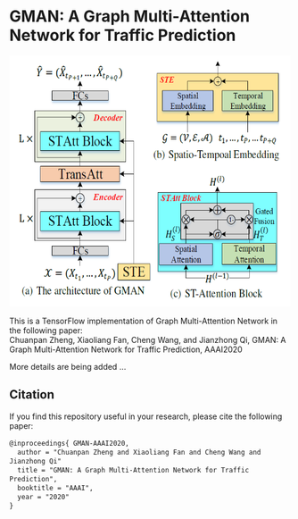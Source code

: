 # GMAN: A Graph Multi-Attention Network for Traffic Prediction

<p align="center">
  <img width="600" height="450" src=./figure/GMAN.png>
</p>


This is a TensorFlow implementation of Graph Multi-Attention Network in the following paper: \
Chuanpan Zheng, Xiaoliang Fan, Cheng Wang, and Jianzhong Qi, GMAN: A Graph Multi-Attention Network for Traffic Prediction, AAAI2020

More details are being added ...

## Citation

If you find this repository useful in your research, please cite the following paper:
```
@inproceedings{ GMAN-AAAI2020,
  author = "Chuanpan Zheng and Xiaoliang Fan and Cheng Wang and Jianzhong Qi"
  title = "GMAN: A Graph Multi-Attention Network for Traffic Prediction",
  booktitle = "AAAI",
  year = "2020"
}
```

